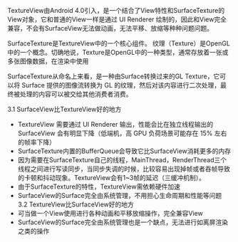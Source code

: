TextureView由Android 4.0引入，是一个结合了View特性和SurfaceTexture的View对象，它和普通的View一样是通过 UI Renderer 绘制的，因此和View完全兼容，不会有SurfaceView无法做动画，无法平移、放缩等种种问题问题。

SurfaceTexture是TextureView中的一个核心组件。
纹理（Texture）是OpenGL中的一个概念。切确地说，Texture是OpenGL中的一种类型，通常存放着一张或多张图像数据，在渲染中使用

SurfaceTexture从命名上来看，是一种由Surface转换过来的GL Texture，它可以将 Surface 提供的图像流转换为 GL 的纹理，然后对该内容进行二次处理，最终被处理的内容可以被交给其他消费者消费。

3.1 SurfaceView比TextureView好的地方
- TextureView 需要通过 UI Renderer 输出，性能会比在独立线程输出的SurfaceView 会有明显下降（低端机，高 GPU 负荷场景可能存在 15% 左右的帧率下降）
- SurfaceTexture内置的BufferQueue会导致它比SurfaceView消耗更多的内存
- 因为需要在SurfaceTexture自己的线程，MainThread，RenderThread三个线程之间进行写读同步，当同步失调的时候，比较容易出现掉帧或者吞帧导致的卡顿和抖动现象。TextureView会有1~3帧的延迟（三缓冲机制）。
- 由于SurfaceTexture的特性，TextureView需依赖硬件加速
- SurfaceView的Surface完全由系统管理，不用担心生命周期和性能等问题
3.2 TextureView比SurfaceView好的地方
- 可当做一个View使用进行各种动画和平移放缩操作，完全兼容View
- SurfaceView的Surface完全由系统管理也是一个缺点，无法进行如离屏渲染之类的操作
